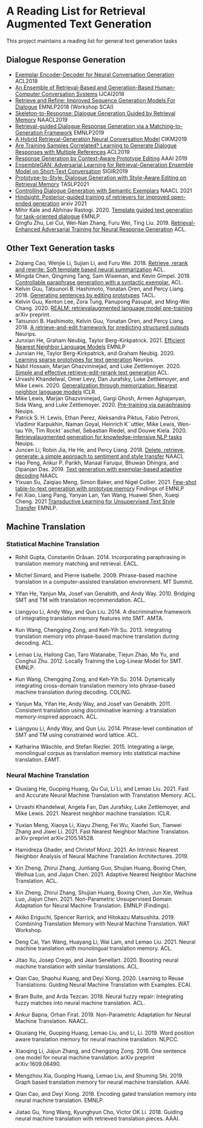 # A Reading List for Retrieval Augmented Text Generation
This project maintains a reading list for general text generation tasks



## Dialogue Response Generation

- [Exemplar Encoder-Decoder for Neural Conversation Generation](https://www.aclweb.org/anthology/P18-1123.pdf) ACL2018
- [An Ensemble of Retrieval-Based and Generation-Based Human-Computer Conversation Systems](https://www.ijcai.org/proceedings/2018/0609.pdf) IJCAI2018
- [Retrieve and Refine: Improved Sequence Generation Models For Dialogue](https://arxiv.org/abs/1808.04776) EMNLP2018 (Workshop SCAI)
- [Skeleton-to-Response: Dialogue Generation Guided by Retrieval Memory](https://arxiv.org/pdf/1809.05296) NAACL2019
- [Retrieval-guided Dialogue Response Generation via a Matching-to-Generation Framework](https://www.aclweb.org/anthology/D19-1195.pdf) EMNLP2019
- [A Hybrid Retrieval-Generation Neural Conversation Model](https://arxiv.org/pdf/1904.09068) CIKM2019
- [Are Training Samples Correlated? Learning to Generate Dialogue Responses with Multiple
  References](https://www.aclweb.org/anthology/P19-1372.pdf) ACL2019
- [Response Generation by Context-Aware Prototype Editing](https://wvvw.aaai.org/ojs/index.php/AAAI/article/view/4714) AAAI 2019
- [EnsembleGAN: Adversarial Learning for Retrieval-Generation Ensemble Model on Short-Text Conversation](https://arxiv.org/abs/2004.14592) SIGIR2019
- [Prototype-to-Style: Dialogue Generation with Style-Aware Editing on Retrieval Memory](https://arxiv.org/abs/2004.02214) TASLP2021
- [Controlling Dialogue Generation with Semantic Exemplars](https://arxiv.org/abs/2008.09075) NAACL 2021
- [Hindsight: Posterior-guided training of retrievers for improved open-ended generation](https://arxiv.org/pdf/2110.07752.pdf) arxiv 2021
- Mihir Kale and Abhinav Rastogi. 2020. [Template guided text generation for task-oriented dialogue](https://aclanthology.org/2020.emnlp-main.527.pdf) EMNLP.
- Qingfu Zhu, Lei Cui, Wei-Nan Zhang, Furu Wei, Ting Liu. 2019. [Retrieval-Enhanced Adversarial Training for Neural Response Generation](https://aclanthology.org/P19-1366.pdf) ACL.

## Other Text Generation tasks
- Ziqiang Cao, Wenjie Li, Sujian Li, and Furu Wei. 2018. [Retrieve, rerank and rewrite: Soft template based neural summarization](https://aclanthology.org/P18-1015.pdf) ACL.
- Mingda Chen, Qingming Tang, Sam Wiseman, and Kevin Gimpel. 2019. [Controllable paraphrase generation with a syntactic exemplar.](https://aclanthology.org/P19-1599.pdf) ACL.
- Kelvin Guu, Tatsunori B. Hashimoto, Yonatan Oren, and Percy Liang. 2018. [Generating sentences by editing prototypes](https://aclanthology.org/Q18-1031.pdf) TACL.
- Kelvin Guu, Kenton Lee, Zora Tung, Panupong Pasupat, and Ming-Wei Chang. 2020. [REALM: retrievalaugmented language model pre-training](https://arxiv.org/pdf/2002.08909.pdf) arXiv preprint.
- Tatsunori B. Hashimoto, Kelvin Guu, Yonatan Oren, and Percy Liang. 2018. [A retrieve-and-edit framework for predicting structured outputs](https://proceedings.neurips.cc/paper/2018/file/cd17d3ce3b64f227987cd92cd701cc58-Paper.pdf) Neurips.
- Junxian He, Graham Neubig, Taylor Berg-Kirkpatrick. 2021. [Efficient Nearest Neighbor Language Models](http://arxiv.org/abs/2109.04212) EMNLP 
- Junxian He, Taylor Berg-Kirkpatrick, and Graham Neubig. 2020. [Learning sparse prototypes for text generation](https://proceedings.neurips.cc/paper/2020/file/a8ef1979aeec2737ae3830ec543ed0df-Paper.pdf) Neurips.
- Nabil Hossain, Marjan Ghazvininejad, and Luke Zettlemoyer. 2020. [Simple and effective retrieve-edit-rerank text generation](https://aclanthology.org/2020.acl-main.228.pdf) ACL.
- Urvashi Khandelwal, Omer Levy, Dan Jurafsky, Luke Zettlemoyer, and Mike Lewis. 2020. [Generalization through memorization: Nearest neighbor language models](https://openreview.net/pdf?id=HklBjCEKvH) ICLR.
- Mike Lewis, Marjan Ghazvininejad, Gargi Ghosh, Armen Aghajanyan, Sida Wang, and Luke Zettlemoyer. 2020. [Pre-training via paraphrasing](https://proceedings.neurips.cc/paper/2020/file/d6f1dd034aabde7657e6680444ceff62-Paper.pdf) Neuips.
- Patrick S. H. Lewis, Ethan Perez, Aleksandra Piktus, Fabio Petroni, Vladimir Karpukhin, Naman Goyal, Heinrich K¨uttler, Mike Lewis, Wen-tau Yih, Tim Rockt¨aschel, Sebastian Riedel, and Douwe Kiela. 2020. [Retrievalaugmented generation for knowledge-intensive NLP tasks](https://proceedings.neurips.cc/paper/2020/file/6b493230205f780e1bc26945df7481e5-Paper.pdf) Neuips.
- Juncen Li, Robin Jia, He He, and Percy Liang. 2018. [Delete, retrieve, generate: a simple approach to sentiment and style transfer](https://aclanthology.org/N18-1169.pdf) NAACL
- Hao Peng, Ankur P. Parikh, Manaal Faruqui, Bhuwan Dhingra, and Dipanjan Das. 2019. [Text generation with exemplar-based adaptive decoding](https://aclanthology.org/N19-1263.pdf) NAACL
- Yixuan Su, Zaiqiao Meng, Simon Baker, and Nigel Collier. 2021. [Few-shot table-to-text generation with prototype memory](https://aclanthology.org/N19-1263.pdf) Findings of EMNLP
- Fei Xiao, Liang Pang, Yanyan Lan, Yan Wang, Huawei Shen, Xueqi Cheng. 2021 [Transductive Learning for Unsupervised Text Style Transfer](https://arxiv.org/pdf/2109.07812.pdf) EMNLP.

## Machine Translation

### Statistical Machine Translation

- Rohit Gupta, Constantin Orǎsan. 2014. Incorporating paraphrasing in translation memory matching and retrieval. EACL.

- Michel Simard, and Pierre Isabelle. 2009. Phrase-based machine translation in a computer-assisted translation environment. MT Summit.

- Yifan He, Yanjun Ma, Josef van Genabith, and Andy Way. 2010. Bridging SMT and TM with translation recommendation. ACL.

- Liangyou Li, Andy Way, and Qun Liu. 2014. A discriminative framework of integrating translation memory features into SMT. AMTA. 

- Kun Wang, Chengqing Zong, and Keh-Yih Su. 2013. Integrating translation memory into phrase-based machine translation during decoding. ACL.

- Lemao Liu, Hailong Cao, Taro Watanabe, Tiejun Zhao, Mo Yu, and Conghui Zhu. 2012. Locally Training the Log-Linear Model for SMT. EMNLP. 

- Kun Wang, Chengqing Zong, and Keh-Yih Su. 2014. Dynamically integrating cross-domain translation memory into phrase-based machine translation during decoding. COLING. 

- Yanjun Ma, Yifan He, Andy Way, and Josef van Genabith. 2011. Consistent translation using discriminative learning: a translation memory-inspired approach. ACL. 

- Liangyou Li, Andy Way, and Qun Liu. 2014. Phrase-level combination of SMT and TM using constrained word lattice. ACL.

- Katharina Wäschle, and Stefan Riezler. 2015. Integrating a large, monolingual corpus as translation memory into statistical machine translation. EAMT. 

### Neural Machine Translation

- Qiuxiang He, Guoping Huang, Qu Cui, Li Li, and Lemao Liu. 2021. Fast and Accurate Neural Machine Translation with Translation Memory. ACL.

- Urvashi Khandelwal, Angela Fan, Dan Jurafsky, Luke Zettlemoyer, and Mike Lewis. 2021. Nearest neighbor machine translation. ICLR. 

- Yuxian Meng, Xiaoya Li, Xiayu Zheng, Fei Wu, Xiaofei Sun, Tianwei Zhang and Jiwei Li. 2021. Fast Nearest Neighbor Machine Translation. arXiv preprint arXiv:2105.14528.

- Hamidreza Ghader, and Christof Monz. 2021. An Intrinsic Nearest Neighbor Analysis of Neural Machine Translation Architectures. 2019. 

- Xin Zheng, Zhirui Zhang, Junliang Guo, Shujian Huang, Boxing Chen, Weihua Luo, and Jiajun Chen. 2021. Adaptive Nearest Neighbor Machine Translation. ACL. 

- Xin Zheng, Zhirui Zhang, Shujian Huang, Boxing Chen, Jun Xie, Weihua Luo, Jiajun Chen. 2021. Non-Parametric Unsupervised Domain Adaptation for Neural Machine Translation. EMNLP (Findings). 

- Akiko Eriguchi, Spencer Rarrick, and Hitokazu Matsushita. 2019. Combining Translation Memory with Neural Machine Translation. WAT Workshop.

- Deng Cai, Yan Wang, Huayang Li, Wai Lam, and Lemao Liu. 2021. Neural machine translation with monolingual translation memory. ACL. 

- Jitao Xu, Josep Crego, and Jean Senellart. 2020. Boosting neural machine translation with similar translations. ACL. 

- Qian Cao, Shaohui Kuang, and Deyi Xiong. 2020. Learning to Reuse Translations: Guiding Neural Machine Translation with Examples. ECAI. 

- Bram Bulte, and Arda Tezcan. 2019. Neural fuzzy repair: Integrating fuzzy matches into neural machine translation. ACL. 

- Ankur Bapna, Orhan Firat. 2019. Non-Parametric Adaptation for Neural Machine Translation. NAACL. 

- Qiuxiang He, Guoping Huang, Lemao Liu, and Li, Li. 2019. Word position aware translation memory for neural machine translation. NLPCC. 

- Xiaoqing Li, Jiajun Zhang, and Chengqing Zong. 2016. One sentence one model for neural machine translation. arXiv preprint arXiv:1609.06490.  

- Mengzhou Xia, Guoping Huang, Lemao Liu, and Shuming Shi. 2019. Graph based translation memory for neural machine translation. AAAI. 

- Qian Cao, and Deyi Xiong. 2018. Encoding gated translation memory into neural machine translation. EMNLP. 

- Jiatao Gu, Yong Wang, Kyunghyun Cho, Victor OK Li. 2018. Guiding neural machine translation with retrieved translation pieces. AAAI. 

